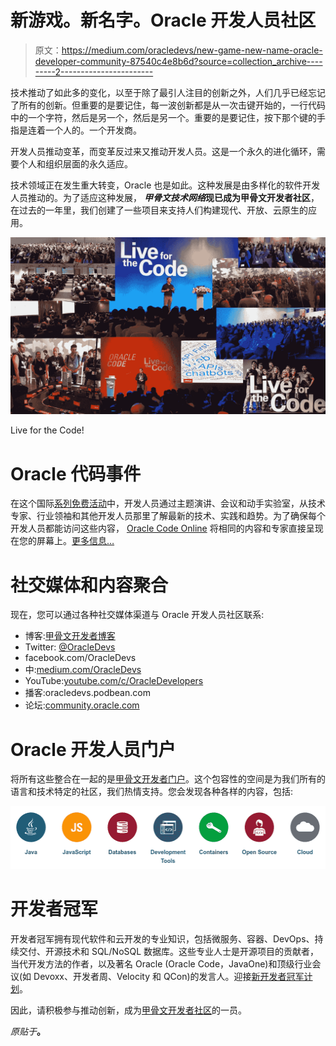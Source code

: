 # 新游戏。新名字。Oracle 开发人员社区

> 原文：<https://medium.com/oracledevs/new-game-new-name-oracle-developer-community-87540c4e8b6d?source=collection_archive---------2----------------------->

技术推动了如此多的变化，以至于除了最引人注目的创新之外，人们几乎已经忘记了所有的创新。但重要的是要记住，每一波创新都是从一次击键开始的，一行代码中的一个字符，然后是另一个，然后是另一个。重要的是要记住，按下那个键的手指是连着一个人的。一个开发商。

开发人员推动变革，而变革反过来又推动开发人员。这是一个永久的进化循环，需要个人和组织层面的永久适应。

技术领域正在发生重大转变，Oracle 也是如此。这种发展是由多样化的软件开发人员推动的。为了适应这种发展， ***甲骨文技术网络*现已成为甲骨文开发者社区**，在过去的一年里，我们创建了一些项目来支持人们构建现代、开放、云原生的应用。

![](img/6f0fc39cd538641578e682c75f2f2b5a.png)

Live for the Code!

# Oracle 代码事件

在这个国际[系列免费活动](https://developer.oracle.com/code)中，开发人员通过主题演讲、会议和动手实验室，从技术专家、行业领袖和其他开发人员那里了解最新的技术、实践和趋势。为了确保每个开发人员都能访问这些内容， [Oracle Code Online](http://developer.oracle.com/code/online) 将相同的内容和专家直接呈现在您的屏幕上。[更多信息…](https://developer.oracle.com/code)

# 社交媒体和内容聚合

现在，您可以通过各种社交媒体渠道与 Oracle 开发人员社区联系:

*   博客:[甲骨文开发者博客](https://blogs.oracle.com/developers/)
*   Twitter: [@OracleDevs](https://twitter.com/OracleDevs)
*   facebook.com/OracleDevs
*   中:[medium.com/OracleDevs](https://medium.com/oracledevs)
*   YouTube:[youtube.com/c/OracleDevelopers](https://youtube.com/c/OracleDevelopers)
*   播客:oracledevs.podbean.com
*   论坛:[community.oracle.com](https://community.oracle.com/)

# Oracle 开发人员门户

将所有这些整合在一起的是[甲骨文开发者门户](https://developer.oracle.com/)。这个包容性的空间是为我们所有的语言和技术特定的社区，我们热情支持。您会发现各种各样的内容，包括:

![](img/3974a7e50f43b6ab11cacacbc354488b.png)

# 开发者冠军

开发者冠军拥有现代软件和云开发的专业知识，包括微服务、容器、DevOps、持续交付、开源技术和 SQL/NoSQL 数据库。这些专业人士是开源项目的贡献者，当代开发方法的作者，以及著名 Oracle (Oracle Code，JavaOne)和顶级行业会议(如 Devoxx、开发者周、Velocity 和 QCon)的发言人。迎接[新开发者冠军计划](https://blogs.oracle.com/developers/new-developer-champion-program)。

因此，请积极参与推动创新，成为[甲骨文开发者社区](https://developer.oracle.com/)的一员。

*原贴于*[](https://blogs.oracle.com/developers/new-game-new-name-oracle-developer-community)**。**